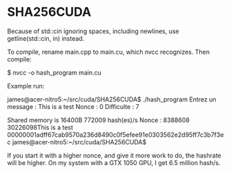# SHA256CUDA

Because of std::cin ignoring spaces, including newlines, use getline(std::cin, in) instead.

To compile, rename main.cpp to main.cu, which nvcc recognizes.  Then compile:

$ nvcc -o hash_program main.cu

Example run:

james@acer-nitro5:~/src/cuda/SHA256CUDA$ ./hash_program 
Entrez un message : This is a test
Nonce : 0
Difficulte : 7

Shared memory is 16400B
772009 hash(es)/s
Nonce : 8388608
30226098This is a test
00000001adff67cab9570a236d8490c0f5efee91e0303562e2d95ff7c3b7f3ec
james@acer-nitro5:~/src/cuda/SHA256CUDA$

If you start it with a higher nonce, and give it more work to do, the hashrate will be higher.
On my system with a GTX 1050 GPU, I get 6.5 million hash/s.

